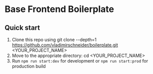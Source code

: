 # Base Frontend Boilerplate

## Quick start
1. Clone this repo using git clone --depth=1 https://github.com/vladimirschneider/boilerplate.git <YOUR_PROJECT_NAME>
2. Move to the appropriate directory: cd <YOUR_PROJECT_NAME>
3. Run ``npm run start:dev`` for development or ``npm run start:prod`` for production build
